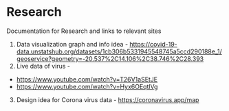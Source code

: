 # Research
Documentation for Research and links to relevant sites

1) Data visualization graph and info idea - https://covid-19-data.unstatshub.org/datasets/1cb306b5331945548745a5ccd290188e_1/geoservice?geometry=-20.537%2C14.106%2C38.746%2C28.393
2) Live data of virus -
- https://www.youtube.com/watch?v=T26V1aSEtJE
- https://www.youtube.com/watch?v=Hyx6OEqtlVg

3) Design idea for Corona virus data - https://coronavirus.app/map

